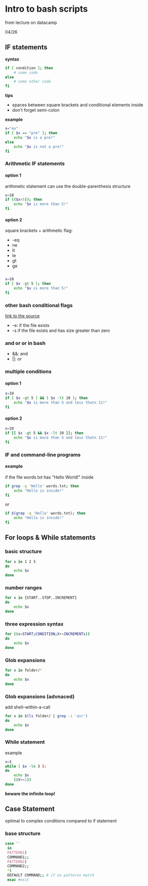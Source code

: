 # Intro to bash scripts
from lecture on datacamp

04/26

## IF statements

**syntax**

```bash
if [ condition ]; then
    # some code
else
    # some other code
fi
```

**tips**
- spaces between square brackets and conditional elements inside
- don't forget semi-colon


**example**
```bash
x="ex"
if [ $x == "pre" ]; then
    echo "$x is a pre!"
else
    echo "$x is not a pre!"
fi
```
### Arithmetic IF statements

#### option 1

arithmetic statement can use the double-parenthesis structure

```bash
x=10
if (($x>5)); then
    echo "$x is more than 5!"
fi
```

#### option 2
square brackets + arithmetic flag:

- -eq
- ne
- lt
- le
- gt
- ge

```bash

x=10
if [ $x -gt 5 ]; then
    echo "$x is more than 5!"
fi
```

### other bash conditional flags

[link to the source](https://www.gnu.org/software/bash/manual/html_node/Bash-Conditional-Expressions.html)

- -e: if the file exists
- -s if the file exists and has size greater than zero

### and or or in bash

- &&: and
- ||: or

### multiple conditions
#### option 1
```bash
x=10
if [ $x -gt 5 ] && [ $x -lt 10 ]; then
    echo "$x is more than 5 and less thatn 11!"
fi
```
#### option 2
```bash
x=10
if [[ $x -gt 5 && $x -lt 10 ]]; then
    echo "$x is more than 5 and less thatn 11!"
fi
```
### IF and command-line programs
#### example
if the file words.txt has "Hello World!" inside

```bash
if grep -q 'Hello' words.txt; then
    echo "Hello is inside!"
fi
```
or 
```bash
if $(grep -q 'Hello' words.txt); then
    echo "Hello is inside!"
fi
```

## For loops & While statements

### basic structure

```bash
for x in 1 2 3
do
    echo $x
done
```
### number ranges

```bash
for x in {START..STOP..INCREMENT}
do
    echo $x
done
```
### three expression syntax

```bash
for ((x=START;CONDITION;X+=INCREMENTs))
do
    echo $x
done
```
### Glob expansions
```bash
for x in folder/*
do
    echo $x
done
```
### Glob expansions (advnaced)

add shell-within-a-call
```bash
for x in $(ls folder/ | grep -i 'air')
do
    echo $x
done
```
### While statement

example

```bash
x=1
while [ $x -le 3 ]:
do
    echo $x
    ((X+=1))
done
```

**beware the infinite loop!**

## Case Statement

optimal to complex conditions compared to if statement

### base structure

```bash
case ''
 in 
 PATTERN1)
 COMMAND1;;
 PATTERN2)
 COMMAND2;;
 *)
 DEFAULT COMMAND;; # if no patterns match
 esac #exit
 ```
